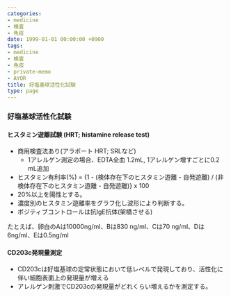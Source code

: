 ```yaml
---
categories:
- medicine
- 検査
- 免疫
date: 1999-01-01 00:00:00 +0900
tags:
- medicine
- 検査
- 免疫
- private-memo
- AYOR
title: 好塩基球活性化試験
type: page
---
```


### 好塩基球活性化試験

#### ヒスタミン遊離試験 (HRT; histamine release test)

- 商用検査法あり(アラポート HRT; SRLなど)
  - 1アレルゲン測定の場合、EDTA全血 1.2mL, 1アレルゲン増すごとに0.2
        mL追加
- ヒスタミン有利率(%) = {1 - (検体存在下のヒスタミン遊離 - 自発遊離) /
    (非検体存在下のヒスタミン遊離 - 自発遊離)} x 100
- 20%以上を陽性とする。
- 濃度別のヒスタミン遊離率をグラフ化し波形により判断する。
- ポジティブコントロールは抗IgE抗体(架橋させる)

たとえば、卵白のAは10000ng/ml、Bは830 ng/ml、Cは70 ng/ml、Dは
6ng/ml、Eは0.5ng/ml

#### CD203c発現量測定

- CD203cは好塩基球の定常状態において低レベルで発現しており、活性化に伴い細胞表面上の発現量が増える
- アレルゲン刺激でCD203cの発現量がどれくらい増えるかを測定する。
